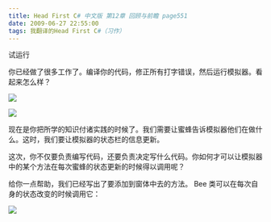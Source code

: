 ```yaml
---
title: Head First C# 中文版 第12章 回顾与前瞻 page551
date: 2009-06-27 22:55:00
tags: 我翻译的Head First C#（习作）
---
```

试运行

  

你已经做了很多工作了。编译你的代码，修正所有打字错误，然后运行模拟器。看起来怎么样？

  

![](https://p-blog.csdn.net/images/p_blog_csdn_net/cuipengfei1/EntryImages/20090627/2009-06-27_22-44-16.jpg)

![](https://p-blog.csdn.net/images/p_blog_csdn_net/cuipengfei1/EntryImages/20090627/2009-06-27_22-48-12.jpg)

现在是你把所学的知识付诸实践的时候了。我们需要让蜜蜂告诉模拟器他们在做什么。这时，我们要让模拟器的状态栏的信息更新。

  

这次，你不仅要负责编写代码，还要负责决定写什么代码。你如何才可以让模拟器中的某个方法在每次蜜蜂的状态更新的时候得以调用呢？

  

给你一点帮助，我们已经写出了要添加到窗体中去的方法。  Bee  类可以在每次自身的状态改变的时候调用它：

  

![](https://p-blog.csdn.net/images/p_blog_csdn_net/cuipengfei1/EntryImages/20090627/2009-06-27_22-53-24.jpg)



